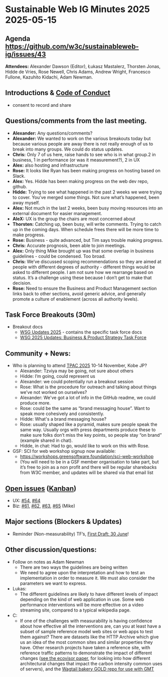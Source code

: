 # Sustainable Web IG Minutes 2025 2025-05-15

## Agenda https://github.com/w3c/sustainableweb-ig/issues/43

**Attendees:** Alexander Dawson (Editor), Łukasz Mastalerz, Thorsten Jonas, Hidde de Vries, Rose Newell, Chris Adams, Andrew Wright, Francesco Fullone, Kazuhito Kidachi, Adam Newman.

## Introductions & [Code of Conduct](https://www.w3.org/policies/code-of-conduct/) 
- consent to record and share

## Questions/comments from the last meeting.
- **Alexander:** Any questions/comments?
- **Alexander:** We wanted to work on the various breakouts today but because various people are away there is not really enough of us to break into many groups. We could do status updates.
- **Chris:** Only 7 of us here, raise hands to see who is in what group.2 in business, 1 in performance (or was it measurement?), 2 in UX
- **Alex:** also hosting and infrastructure
- **Rose:** It looks like Ryan has been making progress on hosting based on Slack.
- **Alex:** Yes. Hidde has been making progress on the web dev repo, github.
- **Hidde:** Trying to see what happened in the past 2 weeks we were trying to cover. You’ve merged some things. Not sure what’s happened, been away myself.
- **Alex:** Not much in the last 2 weeks, been busy moving resources into an external document for easier management.
- **AleX:** UX is the group the chairs are most concerned about
- **Thorsten:** Catching up, been busy, will write comments. Trying to catch up in the coming days. When schedule frees there will be more time to make progress.
- **Rose:** Business - quite advanced, but Tim says trouble making progress.
- **Chris:** Accurate prognosis, been able to join meetings. 
- **Alex:** Only thing Mike brought up was that some overlap in business guidelines - could be condensed. Too broad. 
- **Chris:** We’ve discussed scoping recommendations so they are aimed at people with different degrees of authority - different things would be asked to different people. I am not sure how we rearrange based on status. It’s a challenge using these because I don’t get to make that decision.
- **Rose:** Need to ensure the Business and Product Management section links back to other sections, avoid generic advice, and generally promote a culture of enablement (across all authority levels).

## Task Force Breakouts (30m)
- Breakout docs
   - [WSG Updates 2025](https://drive.google.com/drive/folders/1k5pzPq2AtBeriymXyMOiuu6mrMhN_ZVb) - contains the specific task force docs
   - [WSG 2025 Updates: Business & Product Strategy Task Force](https://docs.google.com/document/d/1vbJ5t7hosd_Gl9eL0CO3hb_buNzgtKXjs2v_hozP-d8/edit?tab=t.0#heading=h.nox05a1520oa)

## Community + News:
- Who is planning to attend [TPAC 2025](https://www.w3.org/2025/11/TPAC/) 10-14 November, Kobe JP?
   - Alexander: Tzviya may be going, not sure about others
   - Hidde: I’m going, could represent us
   - Alexander: we could potentially run a breakout session
   - Rose: What is the procedure for outreach and talking about things we’ve not worked on ourselves?
   - Alexander: We've got a lot of info in the GitHub readme, we could produce more.
   - Rose: could be the same as “brand messaging house”. Want to speak more cohesively and consistently.
   - Hidde: What's a brand messaging house?
   - Rose: usually shaped like a pyramid, makes sure people speak the same way. Usually orgs with press departments produce these to make sure folks don’t miss the key points, so people stay “on brand” (example shared in chat).
   - Hidde, in chat: Had to go, would like to work on this with Rose.
- GSF: SCI for web workshop signup now available:
   - https://workshops.greensoftware.foundation/sci-web-workshop
   - (You will need to be in a GSF member organisation to take part, but it’s free to join as a non profit and there will be regular sharebacks from W3C member, and updates will be shared via that email list

## [Open issues](https://github.com/w3c/sustainableweb-ig/issues) ([Kanban](https://github.com/orgs/w3c/projects/198))

- UX: [#54](https://github.com/w3c/sustainableweb-wsg/issues/54), [#64](https://github.com/w3c/sustainableweb-wsg/issues/64)
- Biz: [#61](https://github.com/w3c/sustainableweb-wsg/issues/61), [#62](https://github.com/w3c/sustainableweb-wsg/issues/62), [#63](https://github.com/w3c/sustainableweb-wsg/issues/63), [#65](https://github.com/w3c/sustainableweb-wsg/issues/65) (Mike)

## Major sections (Blockers & Updates)

- Reminder (Non-measurability) TF’s, [First Draft: 30 June](https://github.com/w3c/sustainableweb-wsg/?tab=readme-ov-file#schedule)!

## Other discussion/questions:

- Follow on notes as Adam Newman
   - There are two ways the guidelines are being written
   - We need to agree upon the interpretation and how to test an implementation in order to measure it. We must also consider the parameters we want to express.
- Lukas:
   - The different guidelines are likely to have different levels of impact depending on the kind of web application in use. Some web performance interventions will be more effective on a video streaming site, compared to a typical wikipedia page.
- C:
   - If one of the challenges with measurability is having confidence about how effective all the interventions are, can you at least have a subset of sample reference model web sites or web apps to test them against? There are datasets like the HTTP Archive which give us an idea of the most common sites and similar properties they have. Other research projects have taken a reference site, with reference traffic patterns to demonstrate the impact of different changes ([see the ecovisor paper](https://ar5iv.labs.arxiv.org/html/2210.04951), for looking into how different architectural changes that impact the carbon intensity common uses of servers), and the [Wagtail bakery GOLD repo for use with GMT](https://github.com/thegreenwebfoundation/bakerydemo-gold-benchmark/)
